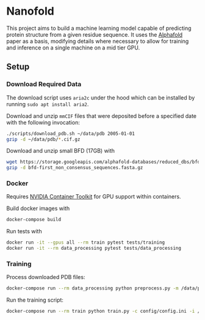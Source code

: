 # Nanofold
This project aims to build a machine learning model capable of predicting protein structure from
a given residue sequence. It uses the [Alphafold](https://www.nature.com/articles/s41586-021-03819-2)
paper as a basis, modifying details where necessary to allow for training and inference on a single
machine on a mid tier GPU.

## Setup
### Download Required Data
The download script uses `aria2c` under the hood which can be installed by running `sudo apt install aria2`.

Download and unzip `mmCIF` files that were deposited before a specified date with the following invocation:
```bash
./scripts/download_pdb.sh ~/data/pdb 2005-01-01
gzip -d ~/data/pdb/*.cif.gz
```

Download and unzip small BFD (17GB) with
```bash
wget https://storage.googleapis.com/alphafold-databases/reduced_dbs/bfd-first_non_consensus_sequences.fasta.gz
gzip -d bfd-first_non_consensus_sequences.fasta.gz
```

### Docker
Requires [NVIDIA Container Toolkit](https://docs.nvidia.com/datacenter/cloud-native/container-toolkit/latest/install-guide.html)
for GPU support within containers.

Build docker images with
```bash
docker-compose build
```

Run tests with
```bash
docker run -it --gpus all --rm train pytest tests/training
docker run -it --rm data_processing pytest tests/data_processing
```

### Training
Process downloaded PDB files:
```bash
docker-compose run --rm data_processing python preprocess.py -m /data/pdb/ -o /db/
```

Run the training script:
```bash
docker-compose run --rm train python train.py -c config/config.ini -i /db/pdb_data.arrow --mlflow
```